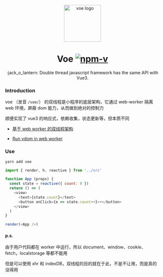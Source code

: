 <p align="center"><img src="https://ws1.sinaimg.cn/large/0065Zy9ely1g8xk4ktgctj30eg0cit9a.jpg" alt="voe logo" width="120"></p>
<h1 align="center">Voe <a href="https://npmjs.com/package/voe"><img src="https://img.shields.io/npm/v/voe.svg?label=" alt="npm-v"></a></h1>
<p align="center">:jack_o_lantern: Double thread javascript framework has the same API with Vue3.</p>

### Introduction

voe （发音 `/vəʊ/`） 的双线程是小程序的底层架构，它通过 web-worker 隔离 web 环境，屏蔽 dom 能力，从而做到绝对的控制力

顺便实现了 vue3 的响应式，依赖收集，状态更新等，但本质不同

- [基于 web worker 的双线程架构](https://github.com/132yse/voe/issues/2)

- [Run vdom in web worker](https://zhuanlan.zhihu.com/p/91594153)

### Use

```console
yarn add voe
```

```js
import { render, h, reactive } from '../src'

function App (props) {
  const state = reactive({ count: 0 })
  return () => (
    <view>
      <text>{state.count}</text>
      <button onClick={e => state.count++}>+</button>
    </view>
  )
}

render(<App />)
```

#### p.s.

由于用户代码都在 worker 中运行，所以 document、window、cookie、fetch，localstorage 等都不能用

但是可以使用 xhr 和 indexDB，双线程的目的就在于此，不是不让用，而是真的没得用


